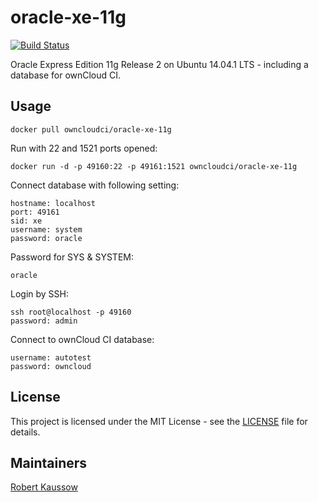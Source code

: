 # oracle-xe-11g

[![Build Status](https://drone.owncloud.com/api/badges/owncloud-ci/oracle-xe-11g/status.svg)](https://drone.owncloud.com/owncloud-ci/oracle-xe-11g)

Oracle Express Edition 11g Release 2 on Ubuntu 14.04.1 LTS - including a database for ownCloud CI.

## Usage

```Shell
docker pull owncloudci/oracle-xe-11g
```

Run with 22 and 1521 ports opened:

```Shell
docker run -d -p 49160:22 -p 49161:1521 owncloudci/oracle-xe-11g
```

Connect database with following setting:

```Shell
hostname: localhost
port: 49161
sid: xe
username: system
password: oracle
```

Password for SYS & SYSTEM:

```Shell
oracle
```

Login by SSH:

```Shell
ssh root@localhost -p 49160
password: admin
```

Connect to ownCloud CI database:

```Shell
username: autotest
password: owncloud
```

## License

This project is licensed under the MIT License - see the [LICENSE](LICENSE) file for details.

## Maintainers

[Robert Kaussow](https://github.com/xoxys/)
